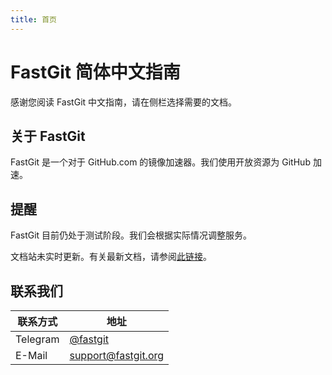 ```yaml
---
title: 首页
---
```


# FastGit 简体中文指南

感谢您阅读 FastGit 中文指南，请在侧栏选择需要的文档。

## 关于 FastGit

FastGit 是一个对于 GitHub.com 的镜像加速器。我们使用开放资源为 GitHub 加速。

## 提醒

FastGit 目前仍处于测试阶段。我们会根据实际情况调整服务。

文档站未实时更新。有关最新文档，请参阅[此链接](https://github.com/fastgitorg/document)。

## 联系我们

| 联系方式 | 地址 |
| ------- | ---- |
| Telegram | [@fastgit](https://t.me/fastgit) |
| E-Mail | [support@fastgit.org](mailto:support@fastgit.org) |
